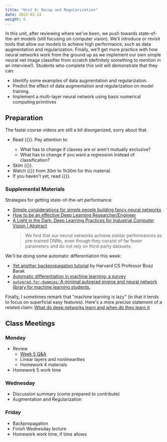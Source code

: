 ```yaml
---
title: "Unit 6: Recap and Regularization"
date: 2022-02-14
weight: 6
---
```


In this unit, after reviewing where we've been, we push towards state-of-the-art models (still focusing on computer vision). We’ll introduce or revisit tools that allow our models to achieve high performance, such as data augmentation and regularization. Finally, we’ll get more practice with how neural networks work from the ground up as we implement our own simple neural net image classifier from scratch (definitely something to mention in an interview!).
Students who complete this unit will demonstrate that they can:

- Identify some examples of data augmentation and regularization.
- Predict the effect of data augmentation and regularization on model training.
- Implement a multi-layer neural network using basic numerical computing primitives

## Preparation

The fastai course videos are still a bit disorganized, sorry about that.

- Read {{<fastbook num="6" nbname="06_multicat.ipynb">}}. Pay attention to:
  - What has to change if classes are or aren't mutually exclusive?
  - What has to change if you want a regression instead of classification?
- Skim {{<fastbook num="7" nbname="07_sizing_and_tta.ipynb">}}.
- Watch {{<fastvideo num="6">}} from 30m to 1h30m for this material.
- If you haven't yet, read {{<fastbook num="17" nbname="17_foundations.ipynb">}}.

### Supplemental Materials

Strategies for getting state-of-the-art performance:

- [Simple considerations for simple people building fancy neural networks](https://huggingface.co/blog/simple-considerations)
- [How to be an effective Deep Learning Researcher/Engineer](https://www.dropbox.com/s/3iv93falplmt0yc/8_effective_dl.pdf?dl=0)
- [A Light in the Dark: Deep Learning Practices for Industrial Computer Vision | Abstract](https://arxiv.org/abs/2201.02028)
  > We find that our neural networks achieve similar performances as pre-trained DNNs, even though they consist of far fewer parameters and do not rely on third-party datasets.

We'll be doing some automatic differentiation this week:

- [Yet another backpropagation tutorial](https://windowsontheory.org/2020/11/03/yet-another-backpropagation-tutorial/) by Harvard CS Professor Boaz Barak
- [Automatic differentiation in machine learning: a survey](https://arxiv.org/abs/1502.05767)
- [`autograd-for-dummies`: A minimal autograd engine and neural network library for machine learning students.](https://github.com/malwaredllc/autograd-for-dummies)

Finally, I sometimes remark that "machine learning is lazy" (in that it tends to focus on superficial easy features). Here's a more precise statement of a related claim: [What do deep networks learn and when do they learn it](https://windowsontheory.org/2021/02/17/what-do-deep-networks-learn-and-when-do-they-learn-it/)

## Class Meetings

### Monday

- Review
  - [Week 5 Q&A](../05learning/qa/)
  - Linear layers and nonlinearities
  - Homework 4 materials
- Homework 5 work time

### Wednesday

- Discussion summary (come prepared to contribute)
- Augmentation and Regularization

### Friday

- Backpropagation
- Finish Wednesday lecture
- Homework work time, if time allows
